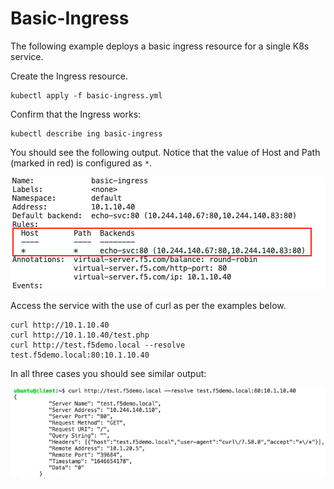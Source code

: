 # Basic-Ingress
The following example deploys a basic ingress resource for a single K8s service.

Create the Ingress resource.
```
kubectl apply -f basic-ingress.yml
```

Confirm that the Ingress works:
```
kubectl describe ing basic-ingress
```

You should see the following output. Notice that the value of Host and Path (marked in red) is configured as `*`. 

![basic-ingress](images/basic-ingress.png)


Access the service with the use of curl as per the examples below. 

```
curl http://10.1.10.40 
curl http://10.1.10.40/test.php
curl http://test.f5demo.local --resolve test.f5demo.local:80:10.1.10.40
```

In all three cases you should see similar output:

![basic-ingress-output](images/basic-ingress-output.png)